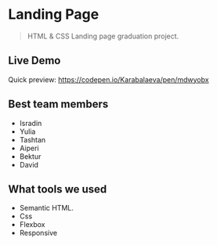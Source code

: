 # Landing Page

> HTML & CSS Landing page graduation project.

## Live Demo

Quick preview: <https://codepen.io/Karabalaeva/pen/mdwyobx>

## Best team members

- Isradin
- Yulia
- Tashtan
- Aiperi
- Bektur
- David

## What tools we used

- Semantic HTML.
- Css
- Flexbox
- Responsive
